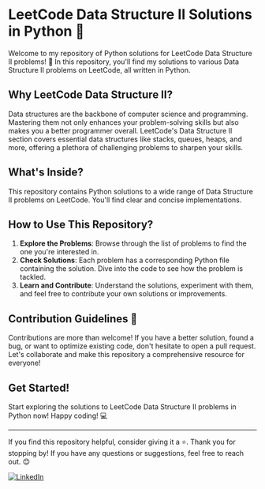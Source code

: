 # LeetCode Data Structure II Solutions in Python 🐍

Welcome to my repository of Python solutions for LeetCode Data Structure II problems! 🚀 In this repository, you'll find my solutions to various Data Structure II problems on LeetCode, all written in Python.

## Why LeetCode Data Structure II?

Data structures are the backbone of computer science and programming. Mastering them not only enhances your problem-solving skills but also makes you a better programmer overall. LeetCode's Data Structure II section covers essential data structures like stacks, queues, heaps, and more, offering a plethora of challenging problems to sharpen your skills.

## What's Inside?

This repository contains Python solutions to a wide range of Data Structure II problems on LeetCode. You'll find clear and concise implementations.

## How to Use This Repository?

1. **Explore the Problems**: Browse through the list of problems to find the one you're interested in.
2. **Check Solutions**: Each problem has a corresponding Python file containing the solution. Dive into the code to see how the problem is tackled.
3. **Learn and Contribute**: Understand the solutions, experiment with them, and feel free to contribute your own solutions or improvements.

## Contribution Guidelines 🤝

Contributions are more than welcome! If you have a better solution, found a bug, or want to optimize existing code, don't hesitate to open a pull request. Let's collaborate and make this repository a comprehensive resource for everyone!

## Get Started!

Start exploring the solutions to LeetCode Data Structure II problems in Python now! Happy coding! 💻

---

If you find this repository helpful, consider giving it a ⭐️. Thank you for stopping by! If you have any questions or suggestions, feel free to reach out. 😊 


[![LinkedIn](https://img.shields.io/badge/LinkedIn-%230077B5.svg?logo=linkedin&logoColor=white)](https://linkedin.com/in/https://www.linkedin.com/in/aditivaidya10/)

